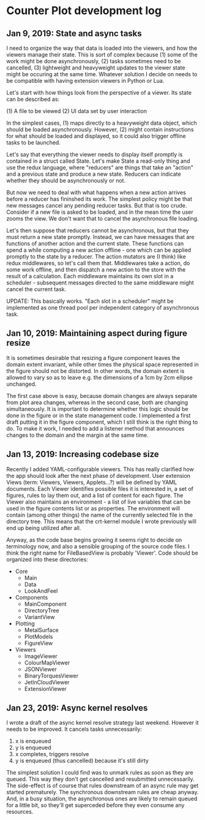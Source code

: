 # Counter Plot development log

## Jan 9, 2019: State and async tasks

I need to organize the way that data is loaded into the viewers, and how the viewers manage their state. This is sort of complex because (1) some of the work might be done asynchronously, (2) tasks sometimes need to be cancelled, (3) lightweight and heavyweight updates to the viewer state might be occuring at the same time. Whatever solution I decide on needs to be compatible with having extension viewers in Python or Lua.

Let's start with how things look from the perspective of a viewer. Its state can be described as:

(1) A file to be viewed
(2) UI data set by user interaction

In the simplest cases, (1) maps directly to a heavyweight data object, which should be loaded asynchronously. However, (2) might contain instructions for what should be loaded and displayed, so it could also trigger offline tasks to be launched.

Let's say that everything the viewer needs to display itself promptly is contained in a struct called State. Let's make State a read-only thing and use the redux language, where "reducers" are things that take an "action" and a previous state and produce a new state. Reducers can indicate whether they should be asynchronously or not.

But now we need to deal with what happens when a new action arrives before a reducer has fininshed its work. The simplest policy might be that new messages cancel any pending reducer tasks. But that is too crude. Consider if a new file is asked to be loaded, and in the mean time the user zooms the view. We don't want that to cancel the asynchronous file loading.

Let's then suppose that reducers cannot be asynchronous, but that they must return a new state promptly. Instead, we can have messages that are functions of another action and the current state. These functions can spend a while computing a new action offline - one which can be applied promptly to the state by a reducer. The action mutators are (I think) like redux middlewares, so let's call them that. Middlewares take a action, do some work offline, and then dispatch a new action to the store with the result of a calculation. Each middleware maintains its own slot in a scheduler - subsequent messages directed to the same middleware might cancel the current task.

UPDATE: This basically works. "Each slot in a scheduler" might be implemented as one thread pool per independent category of asynchronous task.


## Jan 10, 2019: Maintaining aspect during figure resize

It is sometimes desirable that resizing a figure component leaves the domain extent invariant, while other times the physical space represented in the figure should not be distorted. In other words, the domain extent is allowed to vary so as to leave e.g. the dimensions of a 1cm by 2cm ellipse unchanged.

The first case above is easy, because domain changes are always separate from plot area changes, whereas in the second case, both are changing simultaneously. It is important to determine whether this logic should be done in the figure or in the state management code. I implemented a first draft putting it in the figure component, which I still think is the right thing to do. To make it work, I needed to add a listener method that announces changes to the domain and the margin at the same time.


## Jan 13, 2019: Increasing codebase size

Recently I added YAML-configurable viewers. This has really clarified how the app should look after the next phase of development. User extension Views (term: Viewers, Viewers, Applets...?) will be defined by YAML documents. Each Viewer identifies possible files it is interested in, a set of figures, rules to lay them out, and a list of content for each figure. The Viewer also maintains an environment - a list of live variables that can be used in the figure contents list or as properties. The environment will contain (among other things) the name of the currently selected file in the directory tree. This means that the crt-kernel module I wrote previously will end up being utilized after all.

Anyway, as the code base begins growing it seems right to decide on terminology now, and also a sensible grouping of the source code files. I think the right name for FileBasedView is probably 'Viewer'. Code should be organized into these directories:

- Core
    + Main
    + Data
    + LookAndFeel
- Components
    + MainComponent
    + DirectoryTree
    + VariantView
- Plotting
    + MetalSurface
    + PlotModels
    + FigureView
- Viewers
    + ImageViewer
    + ColourMapViewer
    + JSONViewer
    + BinaryTorquesViewer
    + JetInCloudViewer
    + ExtensionViewer


## Jan 23, 2019: Async kernel resolves

I wrote a draft of the async kernel resolve strategy last weekend. However it needs to be improved. It cancels tasks unnecessarily:

1. x is enqueued
2. y is enqueued
3. x completes, triggers resolve
4. y is enqueued (thus cancelled) because it's still dirty

The simplest solution I could find was to unmark rules as soon as they are queued. This way they don't get cancelled and resubmitted unnecessarily. The side-effect is of course that rules downstream of an async rule may get started prematurely. The synchronous downstream rules are cheap anyway. And, in a busy situation, the asynchronous ones are likely to remain queued for a little bit, so they'll get superceded before they even consume any resources.

